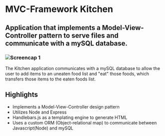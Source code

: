 # MVC-Framework Kitchen

## Application that implements a Model-View-Controller pattern to serve files and communicate with a mySQL database.

### ![Screencap 1](https://user-images.githubusercontent.com/29578027/32923151-32aeaf9a-caf3-11e7-8c74-84a3b15f4c95.PNG)

The Kitchen application communicates with a mySQL database to allow the user to add items to an uneaten food list and "eat" those foods, which transfers those items to the eaten foods list.

Highlights
----------
* Implements a Model-View-Controller design pattern
* Utilizes Node and Express
* Handlebars.js as a templating engine to generate HTML
* Uses a custom ORM (Object-relational map) to communicate between Javascript(Node) and mySQL 